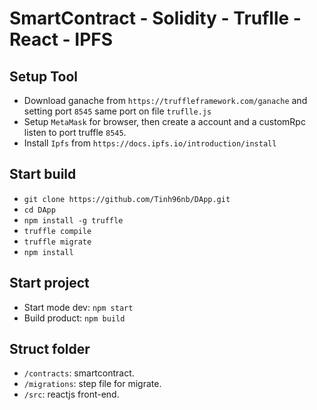# SmartContract - Solidity - Truflle - React - IPFS

## Setup Tool
- Download ganache from `https://truffleframework.com/ganache` and setting port `8545` same port on file `truflle.js`
- Setup `MetaMask` for browser, then create a account and a customRpc listen to port truffle `8545`.
- Install `Ipfs` from `https://docs.ipfs.io/introduction/install`

## Start build
- `git clone https://github.com/Tinh96nb/DApp.git`
- `cd DApp`
- `npm install -g truffle`
- `truffle compile`
- `truffle migrate`
- `npm install`

## Start project
- Start mode dev: `npm start`
- Build product: `npm build`

## Struct folder
- `/contracts`: smartcontract.
- `/migrations`: step file for migrate.
- `/src`: reactjs front-end.
